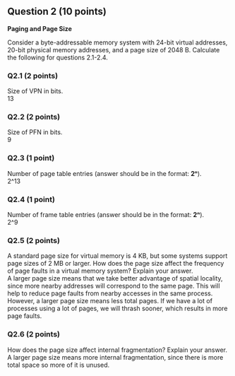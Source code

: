 ## Question 2 (10 points)
**Paging and Page Size**

Consider a byte-addressable memory system with 24-bit virtual addresses, 20-bit
physical memory addresses, and a page size of 2048 B. Calculate the following
for questions 2.1-2.4.

### Q2.1 (2 points)
Size of VPN in bits.  
13

### Q2.2 (2 points)
Size of PFN in bits.  
9

### Q2.3 (1 point)
Number of page table entries (answer should be in the format: **2ⁿ**).  
2^13

### Q2.4 (1 point)
Number of frame table entries (answer should be in the format: **2ⁿ**).  
2^9

### Q2.5 (2 points)
A standard page size for virtual memory is 4 KB, but some systems support page
sizes of 2 MB or larger. How does the page size affect the frequency of page
faults in a virtual memory system? Explain your answer.  
A larger page size means that we take better advantage of spatial locality, since more nearby addresses will correspond to the same page. This will help to reduce page faults from nearby accesses in the same process. However, a larger page size means less total pages. If we have a lot of processes using a lot of pages, we will thrash sooner, which results in more page faults.

### Q2.6 (2 points)
How does the page size affect internal fragmentation? Explain your answer.  
A larger page size means more internal fragmentation, since there is more total space so more of it is unused.
